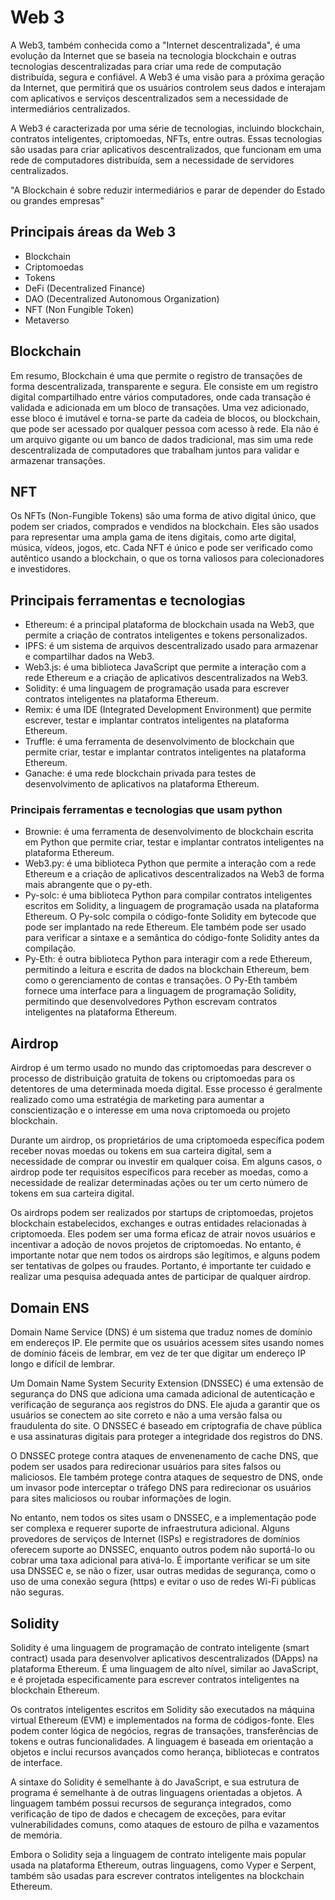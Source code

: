 # Web 3

A Web3, também conhecida como a "Internet descentralizada", é uma evolução da Internet que se baseia na tecnologia blockchain e outras tecnologias descentralizadas para criar uma rede de computação distribuída, segura e confiável. A Web3 é uma visão para a próxima geração da Internet, que permitirá que os usuários controlem seus dados e interajam com aplicativos e serviços descentralizados sem a necessidade de intermediários centralizados.

A Web3 é caracterizada por uma série de tecnologias, incluindo blockchain, contratos inteligentes, criptomoedas, NFTs, entre outras. Essas tecnologias são usadas para criar aplicativos descentralizados, que funcionam em uma rede de computadores distribuída, sem a necessidade de servidores centralizados.

"A Blockchain é sobre reduzir intermediários e parar de depender do Estado ou grandes empresas"

## Principais áreas da Web 3

- Blockchain
- Criptomoedas
- Tokens
- DeFi (Decentralized Finance)
- DAO (Decentralized Autonomous Organization)
- NFT (Non Fungible Token)
- Metaverso

## Blockchain

Em resumo, Blockchain é uma que permite o registro de transações de forma descentralizada, transparente e segura. Ele consiste em um registro digital compartilhado entre vários computadores, onde cada transação é validada e adicionada em um bloco de transações. Uma vez adicionado, esse bloco é imutável e torna-se parte da cadeia de blocos, ou blockchain, que pode ser acessado por qualquer pessoa com acesso à rede. Ela não é um arquivo gigante ou um banco de dados tradicional, mas sim uma rede descentralizada de computadores que trabalham juntos para validar e armazenar transações.

## NFT

Os NFTs (Non-Fungible Tokens) são uma forma de ativo digital único, que podem ser criados, comprados e vendidos na blockchain. Eles são usados para representar uma ampla gama de itens digitais, como arte digital, música, vídeos, jogos, etc. Cada NFT é único e pode ser verificado como autêntico usando a blockchain, o que os torna valiosos para colecionadores e investidores.

## Principais ferramentas e tecnologias

- Ethereum: é a principal plataforma de blockchain usada na Web3, que permite a criação de contratos inteligentes e tokens personalizados.
- IPFS: é um sistema de arquivos descentralizado usado para armazenar e compartilhar dados na Web3.
- Web3.js: é uma biblioteca JavaScript que permite a interação com a rede Ethereum e a criação de aplicativos descentralizados na Web3.
- Solidity: é uma linguagem de programação usada para escrever contratos inteligentes na plataforma Ethereum.
- Remix: é uma IDE (Integrated Development Environment) que permite escrever, testar e implantar contratos inteligentes na plataforma Ethereum.
- Truffle: é uma ferramenta de desenvolvimento de blockchain que permite criar, testar e implantar contratos inteligentes na plataforma Ethereum.
- Ganache: é uma rede blockchain privada para testes de desenvolvimento de aplicativos na plataforma Ethereum.

### Principais ferramentas e tecnologias que usam python

- Brownie: é uma ferramenta de desenvolvimento de blockchain escrita em Python que permite criar, testar e implantar contratos inteligentes na plataforma Ethereum.
- Web3.py: é uma biblioteca Python que permite a interação com a rede Ethereum e a criação de aplicativos descentralizados na Web3 de forma mais abrangente que o py-eth.
- Py-solc: é uma biblioteca Python para compilar contratos inteligentes escritos em Solidity, a linguagem de programação usada na plataforma Ethereum. O Py-solc compila o código-fonte Solidity em bytecode que pode ser implantado na rede Ethereum. Ele também pode ser usado para verificar a sintaxe e a semântica do código-fonte Solidity antes da compilação.
- Py-Eth:  é outra biblioteca Python para interagir com a rede Ethereum, permitindo a leitura e escrita de dados na blockchain Ethereum, bem como o gerenciamento de contas e transações. O Py-Eth também fornece uma interface para a linguagem de programação Solidity, permitindo que desenvolvedores Python escrevam contratos inteligentes na plataforma Ethereum.

## Airdrop

Airdrop é um termo usado no mundo das criptomoedas para descrever o processo de distribuição gratuita de tokens ou criptomoedas para os detentores de uma determinada moeda digital. Esse processo é geralmente realizado como uma estratégia de marketing para aumentar a conscientização e o interesse em uma nova criptomoeda ou projeto blockchain.

Durante um airdrop, os proprietários de uma criptomoeda específica podem receber novas moedas ou tokens em sua carteira digital, sem a necessidade de comprar ou investir em qualquer coisa. Em alguns casos, o airdrop pode ter requisitos específicos para receber as moedas, como a necessidade de realizar determinadas ações ou ter um certo número de tokens em sua carteira digital.

Os airdrops podem ser realizados por startups de criptomoedas, projetos blockchain estabelecidos, exchanges e outras entidades relacionadas à criptomoeda. Eles podem ser uma forma eficaz de atrair novos usuários e incentivar a adoção de novos projetos de criptomoedas. No entanto, é importante notar que nem todos os airdrops são legítimos, e alguns podem ser tentativas de golpes ou fraudes. Portanto, é importante ter cuidado e realizar uma pesquisa adequada antes de participar de qualquer airdrop.

## Domain ENS

Domain Name Service (DNS) é um sistema que traduz nomes de domínio em endereços IP. Ele permite que os usuários acessem sites usando nomes de domínio fáceis de lembrar, em vez de ter que digitar um endereço IP longo e difícil de lembrar.

Um Domain Name System Security Extension (DNSSEC) é uma extensão de segurança do DNS que adiciona uma camada adicional de autenticação e verificação de segurança aos registros do DNS. Ele ajuda a garantir que os usuários se conectem ao site correto e não a uma versão falsa ou fraudulenta do site. O DNSSEC é baseado em criptografia de chave pública e usa assinaturas digitais para proteger a integridade dos registros do DNS.

O DNSSEC protege contra ataques de envenenamento de cache DNS, que podem ser usados para redirecionar usuários para sites falsos ou maliciosos. Ele também protege contra ataques de sequestro de DNS, onde um invasor pode interceptar o tráfego DNS para redirecionar os usuários para sites maliciosos ou roubar informações de login.

No entanto, nem todos os sites usam o DNSSEC, e a implementação pode ser complexa e requerer suporte de infraestrutura adicional. Alguns provedores de serviços de Internet (ISPs) e registradores de domínios oferecem suporte ao DNSSEC, enquanto outros podem não suportá-lo ou cobrar uma taxa adicional para ativá-lo. É importante verificar se um site usa DNSSEC e, se não o fizer, usar outras medidas de segurança, como o uso de uma conexão segura (https) e evitar o uso de redes Wi-Fi públicas não seguras.

## Solidity

Solidity é uma linguagem de programação de contrato inteligente (smart contract) usada para desenvolver aplicativos descentralizados (DApps) na plataforma Ethereum. É uma linguagem de alto nível, similar ao JavaScript, e é projetada especificamente para escrever contratos inteligentes na blockchain Ethereum.

Os contratos inteligentes escritos em Solidity são executados na máquina virtual Ethereum (EVM) e implementados na forma de códigos-fonte. Eles podem conter lógica de negócios, regras de transações, transferências de tokens e outras funcionalidades. A linguagem é baseada em orientação a objetos e inclui recursos avançados como herança, bibliotecas e contratos de interface.

A sintaxe do Solidity é semelhante à do JavaScript, e sua estrutura de programa é semelhante à de outras linguagens orientadas a objetos. A linguagem também possui recursos de segurança integrados, como verificação de tipo de dados e checagem de exceções, para evitar vulnerabilidades comuns, como ataques de estouro de pilha e vazamentos de memória.

Embora o Solidity seja a linguagem de contrato inteligente mais popular usada na plataforma Ethereum, outras linguagens, como Vyper e Serpent, também são usadas para escrever contratos inteligentes na blockchain Ethereum.
